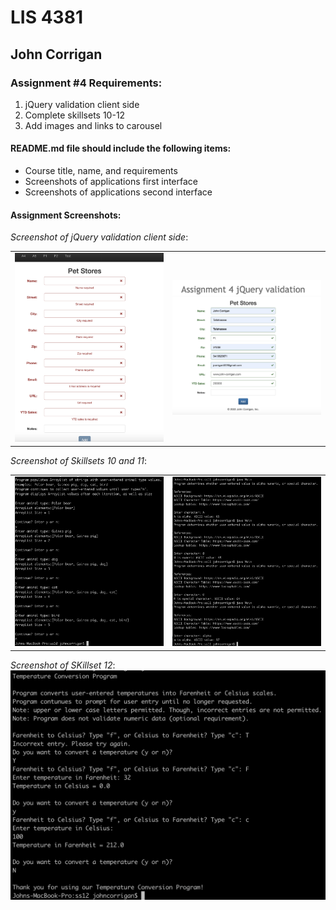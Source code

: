 # LIS 4381

## John Corrigan

### Assignment #4 Requirements:

1. jQuery validation client side
2. Complete skillsets 10-12
3. Add images and links to carousel 

#### README.md file should include the following items:

* Course title, name, and requirements
* Screenshots of applications first interface
* Screenshots of applications second interface


#### Assignment Screenshots:

*Screenshot of jQuery validation client side*:

<table><tr>
<td> <img src="img/wrong_input.png" alt="Drawing" style="width: 250px;"/> </td>
<td> <img src="img/right.png" alt="Drawing" style="width: 250px;"/> </td>
</tr></table>

*Screenshot of Skillsets 10 and 11*:

<table><tr>
<td> <img src="img/ss10_ss.png" alt="Drawing" style="width: 250px;"/> </td>
<td> <img src="img/ss11_ss.png" alt="Drawing" style="width: 250px;"/> </td>
</tr></table>

*Screenshot of SKillset 12*:
![Skillset 10 Temperature Conversion](img/ss12_ss.png)